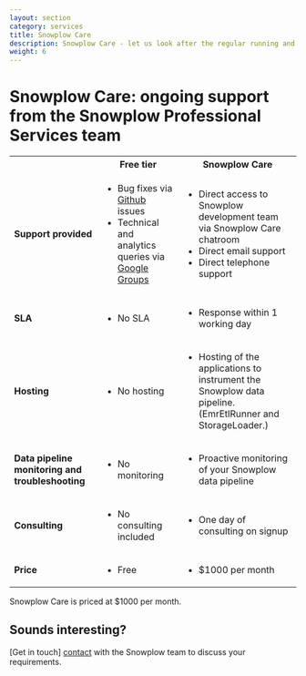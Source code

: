 ```yaml
---
layout: section
category: services
title: Snowplow Care
description: Snowplow Care - let us look after the regular running and maintenance of your Snowplow data pipeline, with our premium care package.
weight: 6
---
```


# Snowplow Care: ongoing support from the Snowplow Professional Services team

<table>
	<tr>
		<th></th>
		<th>Free tier</th>
		<th>Snowplow Care</th>
	</tr>
	<tr>
		<td><strong>Support provided</strong></td>
		<td><ul><li>Bug fixes via <a href="http://github.com/snowplow/snowplow">Github</a> issues</li><li>Technical and analytics queries via <a href="https://groups.google.com/forum/#!forum/snowplow-user">Google Groups</a></li></ul> </td>
		<td><ul><li>Direct access to Snowplow development team via Snowplow Care chatroom</li><li>Direct email support</li><li>Direct telephone support</li></ul></td>
	</tr>
	<tr>
		<td><strong>SLA</strong></td><td><ul><li>No SLA</li></ul></td><td><ul><li>Response within 1 working day</li></ul></td>
	</tr>
	<tr>
		<td><strong>Hosting</strong></td><td><ul><li>No hosting</li></ul></td><td><ul><li>Hosting of the applications to instrument the Snowplow data pipeline. (EmrEtlRunner and StorageLoader.)</li></ul></td>
	</tr>
	<tr>
		<td><strong>Data pipeline monitoring and troubleshooting</strong></td><td><ul><li>No monitoring</li></ul></td><td><ul><li>Proactive monitoring of your Snowplow data pipeline</li></ul></td>
	</tr>
	<tr>
		<td><strong>Consulting</strong></td><td><ul><li>No consulting included</li></ul></td><td><ul><li>One day of consulting on signup</li></ul></td>
	</tr>
	<tr>
		<td><strong>Price</strong></td><td><ul><li>Free</li></ul></td><td><ul><li>$1000 per month</li></ul></td>
	</tr>
</table>

Snowplow Care is priced at $1000 per month.

## Sounds interesting?

[Get in touch] [contact] with the Snowplow team to discuss your requirements.


[contact]: /about/index.html